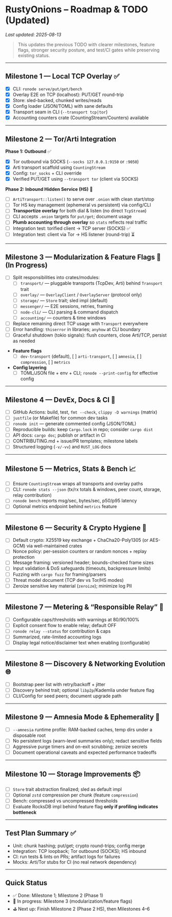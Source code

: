 # RustyOnions – Roadmap & TODO (Updated)
_Last updated: 2025-08-13_

> This updates the previous TODO with clearer milestones, feature flags, stronger security posture, and test/CI gates while preserving existing status.

---

## Milestone 1 — Local TCP Overlay ✅
- [x] CLI: `ronode serve/put/get/bench`
- [x] Overlay E2E on TCP (localhost): PUT/GET round-trip
- [x] Store: sled-backed, chunked writes/reads
- [x] Config loader (JSON/TOML) with sane defaults
- [x] Transport seam in CLI (`--transport tcp|tor`)
- [x] Accounting counters crate (CountingStream/Counters) available

---

## Milestone 2 — Tor/Arti Integration
**Phase 1: Outbound** ✅
- [x] Tor outbound via SOCKS (`--socks 127.0.0.1:9150` or `:9050`)
- [x] Arti transport scaffold using `CountingStream`
- [x] Config: `tor_socks` + CLI override
- [x] Verified PUT/GET using `--transport tor` (client via SOCKS)

**Phase 2: Inbound Hidden Service (HS)** 🚧
- [ ] `ArtiTransport::listen()` to serve over `.onion` with clean start/stop
- [ ] Tor HS key management (ephemeral vs persistent) via config/CLI
- [ ] **Transportize overlay** for both dial & listen (no direct `TcpStream`)
- [ ] CLI accepts `.onion` targets for `put/get`; document usage
- [ ] **Plumb accounting through overlay** so `stats` reflects real traffic
- [ ] Integration test: torified client → TCP server (SOCKS) ✅
- [ ] Integration test: client via Tor → HS listener (round-trip) ⏳

---

## Milestone 3 — Modularization & Feature Flags 🧱 (In Progress)
- [ ] Split responsibilities into crates/modules:
  - [ ] `transport/` — pluggable transports (TcpDev, Arti) behind `Transport` trait
  - [ ] `overlay/` — `OverlayClient` / `OverlayServer` (protocol only)
  - [ ] `storage/` — `Store` trait; sled impl (default)
  - [ ] `messenger/` — E2E sessions, retries, framing
  - [ ] `node-cli/` — CLI parsing & command dispatch
  - [ ] `accounting/` — counters & time windows
- [ ] Replace remaining direct TCP usage with `Transport` everywhere
- [ ] Error handling: `thiserror` in libraries; `anyhow` at CLI boundary
- [ ] Graceful shutdown (tokio signals): flush counters, close Arti/TCP, persist as needed
- **Feature flags**
  - [ ] `dev-transport` (default), [ ] `arti-transport`, [ ] `amnesia`, [ ] `compression`, [ ] `metrics`
- **Config layering**
  - [ ] TOML/JSON file + env + CLI; `ronode --print-config` for effective config

---

## Milestone 4 — DevEx, Docs & CI 🧰
- [ ] GitHub Actions: build, test, `fmt --check`, `clippy -D warnings` (matrix)
- [ ] `justfile` (or Makefile) for common dev tasks
- [ ] `ronode init` — generate commented config (JSON/TOML)
- [ ] Reproducible builds: keep `Cargo.lock` in repo; consider `cargo dist`
- [ ] API docs: `cargo doc`; publish or artifact in CI
- [ ] CONTRIBUTING.md + issue/PR templates; milestone labels
- [ ] Structured logging (`-v/-vv`) and `RUST_LOG` docs

---

## Milestone 5 — Metrics, Stats & Bench 📈
- [ ] Ensure `CountingStream` wraps all transports and overlay paths
- [ ] CLI: `ronode stats --json` (tx/rx totals & windows, peer count, storage, relay contribution)
- [ ] `ronode bench` reports msg/sec, bytes/sec, p50/p95 latency
- [ ] Optional metrics endpoint behind `metrics` feature

---

## Milestone 6 — Security & Crypto Hygiene 🔐
- [ ] Default crypto: X25519 key exchange + ChaCha20-Poly1305 (or AES-GCM) via well-maintained crates
- [ ] Nonce policy: per-session counters or random nonces + replay protection
- [ ] Message framing: versioned header; bounds-checked frame sizes
- [ ] Input validation & DoS safeguards (timeouts, backpressure limits)
- [ ] Fuzzing with `cargo fuzz` for framing/parsers
- [ ] Threat model document (TCP dev vs Tor/HS modes)
- [ ] Zeroize sensitive key material (`zeroize`); minimize log PII

---

## Milestone 7 — Metering & “Responsible Relay” 🚦
- [ ] Configurable caps/thresholds with warnings at 80/90/100%
- [ ] Explicit consent flow to enable relay; default OFF
- [ ] `ronode relay --status` for contribution & caps
- [ ] Summarized, rate-limited accounting logs
- [ ] Display legal notice/disclaimer text when enabling (configurable)

---

## Milestone 8 — Discovery & Networking Evolution 🌐
- [ ] Bootstrap peer list with retry/backoff + jitter
- [ ] Discovery behind trait; optional `libp2p`/Kademlia under feature flag
- [ ] CLI/Config for seed peers; document upgrade path

---

## Milestone 9 — Amnesia Mode & Ephemerality 🧽
- [ ] `--amnesia` runtime profile: RAM-backed caches, temp dirs under a disposable root
- [ ] No persistent logs (warn-level summaries only); redact sensitive fields
- [ ] Aggressive purge timers and on-exit scrubbing; zeroize secrets
- [ ] Document operational caveats and expected performance tradeoffs

---

## Milestone 10 — Storage Improvements 📦
- [ ] `Store` trait abstraction finalized; sled as default impl
- [ ] Optional `zstd` compression per chunk (feature `compression`)
- [ ] Bench: compressed vs uncompressed thresholds
- [ ] Evaluate RocksDB impl behind feature flag **only if profiling indicates bottleneck**

---

## Test Plan Summary ✅
- Unit: chunk hashing; put/get; crypto round-trips; config merge
- Integration: TCP loopback; Tor outbound (SOCKS); HS inbound
- CI: run tests & lints on PRs; artifact logs for failures
- Mocks: Arti/Tor stubs for CI (no real network dependency)

---

## Quick Status
- ✅ Done: Milestone 1; Milestone 2 (Phase 1)
- 🧱 In progress: Milestone 3 (modularization/feature flags)
- ⛳ Next up: Finish Milestone 2 (Phase 2 HS), then Milestones 4–6
